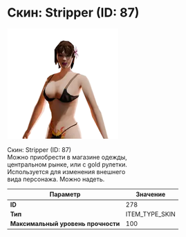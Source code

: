 # Скин: Stripper (ID: 87)

![Item Image](../img/278.webp?raw=true)

Скин: Stripper (ID: 87)<br>Можно приобрести в магазине одежды,<br>центральном рынке, или с gold рулетки.<br>Используется для изменения внешнего<br>вида персонажа. Можно надеть.


| Параметр | Значение |
|----------|----------|
| **ID** | 278 |
| **Тип** | ITEM_TYPE_SKIN |
| **Максимальный уровень прочности** | 100 |

